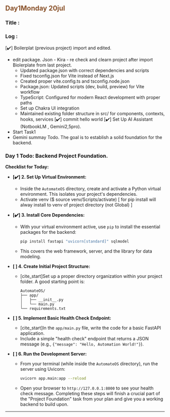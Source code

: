 ## <font color = #895129> Day1Monday 20jul  </font>

### Title :

### Log :
[✔️] Boilerplat (previous project) import and edited.
-    edit package. Json
    - Kira - re check and clearn project after import Biolerplate from last project.
        - Updated package.json with correct dependencies and scripts
        - Fixed tsconfig.json for Vite instead of Next.js
        - Created proper vite.config.ts and tsconfig.node.json
        - Package.json: Updated scripts (dev, build, preview) for Vite workflow
        - TypeScript: Configured for modern React development with proper paths
        - Set up Chakra UI integration
        - Maintained existing folder structure in src/ for components, contexts, hooks, services
[✔️] commit hello world
[✔️] Set Up AI Assistant (NotbookLM , Gemini2,5pro).
- Start Task1
- Gemini summay Todo.  The goal is to establish a solid foundation for the backend.
### **Day 1 Todo: Backend Project Foundation**.
**Checklist for Today:**
  * **[✔️] 2. Set Up Virtual Environment:**
      * Inside the `AutomateOS` directory, create and activate a Python virtual environment. This isolates your project's dependencies.
      * Activate venv ($ source venv/Scripts/activate) [ for pip install will alway install to venv of project directory (not Global) ]
  * **[✔️] 3. Install Core Dependencies:**
      * With your virtual environment active, use `pip` to install the essential packages for the backend:
        ```bash
        pip install fastapi "uvicorn[standard]" sqlmodel
        ```
      * This covers the web framework, server, and the library for data modeling.
  * **[ ] 4. Create Initial Project Structure:**
      * [cite\_start]Set up a proper directory organization within your project folder. A good starting point is:
        ```
        AutomateOS/
        ├── app/
        │   ├── __init__.py
        │   └── main.py
        └── requirements.txt 
        ```

  * **[ ] 5. Implement Basic Health Check Endpoint:**

      * [cite\_start]In the `app/main.py` file, write the code for a basic FastAPI application.
      * Include a simple "health check" endpoint that returns a JSON message (e.g., `{"message": "Hello, Automation World!"}`).

  * **[ ] 6. Run the Development Server:**

      * From your terminal (while inside the `AutomateOS` directory), run the server using Uvicorn:
        ```bash
        uvicorn app.main:app --reload
        ```
      * Open your browser to `http://127.0.0.1:8000` to see your health check message.
Completing these steps will finish a crucial part of the "Project Foundation" task from your plan and give you a working backend to build upon.


---

<!-- ///////////////////////////////////////////////////////////////////////////////////// -->
